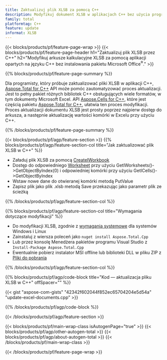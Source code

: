 ```yaml
---
title: Zaktualizuj plik XLSB za pomocą C++
description: Modyfikuj dokument XLSB w aplikacjach C++ bez użycia programu Microsoft Excel.
family: total
platformtag: C++
feature: update
informat: XLSB
---
```

{{< blocks/products/pf/feature-page-wrap >}}
{{< blocks/products/pf/feature-page-header h1="Zaktualizuj plik XLSB przez C++" h2="Modyfikuj arkusze kalkulacyjne XLSB za pomocą aplikacji opartych na języku C++ bez instalowania pakietu Microsoft Office<sup>&reg;</sup>." >}}

{{% blocks/products/pf/feature-page-summary %}}

Dla programisty, który próbuje zaktualizować pliki XLSB w aplikacji C++, [Aspose.Total for C++](https://products.aspose.com/total/cpp/) API może pomóc zautomatyzować proces aktualizacji. Jest to pełny pakiet różnych bibliotek C++ obsługujących wiele formatów, w tym dokumenty Microsoft Excel. API [Aspose.Cells for C++](https://products.aspose.com/cells/cpp/), które jest częścią pakietu [Aspose.Total for C++](https://products.aspose.com/total/cpp/), ułatwia ten proces modyfikacji. Proces aktualizacji dokumentu XLSB jest prosty poprzez najpierw dostęp do arkusza, a następnie aktualizację wartości komórki w Excelu przy użyciu C++.

{{% /blocks/products/pf/feature-page-summary %}}

{{< blocks/products/pf/agp/feature-section >}}
{{% blocks/products/pf/agp/feature-section-col title="Jak zaktualizować plik XLSB w C++" %}}

- Załaduj plik XLSB za pomocą [CreateIWorkbook](https://reference.aspose.com/cells/cpp/class/aspose.cells.factory#a93f7282b976d2a001d44198dedaceee8)
- Dostęp do odpowiedniego [Worksheet](https://reference.aspose.com/cells/cpp/class/aspose.cells.i_worksheet) przy użyciu GetIWorksheets()->GetObjectByIndex(0) i odpowiedniej komórki przy użyciu GetICells()->GetObjectByIndex
- Wstaw nowe dane do otwieranej komórki metodą PutValue
- Zapisz plik jako plik .xlsb metodą Save przekazując jako parametr plik ze ścieżką

{{% /blocks/products/pf/agp/feature-section-col %}}

{{% blocks/products/pf/agp/feature-section-col title="Wymagania dotyczące modyfikacji" %}}

- Do modyfikacji XLSB, zgodnie z [wymagania systemowe](https://docs.aspose.com/cells/cpp/system-requirements/) dla systemów Windows i Linux 
- Zainstaluj z wiersza poleceń jako ```nuget install Aspose.Total.Cpp```
- Lub przez konsolę Menedżera pakietów programu Visual Studio z ```Install-Package Aspose.Total.Cpp```
- Ewentualnie pobierz instalator MSI offline lub biblioteki DLL w pliku ZIP z [Pliki do pobrania](https://releases.aspose.com/cells/cpp)

{{% /blocks/products/pf/agp/feature-section-col %}}

{{% blocks/products/pf/agp/code-block title="Kod — aktualizacja pliku XLSB w C++" offSpacer="" %}}

{{< gist "aspose-com-gists" "42342f602044f852ec65704204e5d54a" "update-excel-documents.cpp" >}}

{{% /blocks/products/pf/agp/code-block %}}

{{< /blocks/products/pf/agp/feature-section >}}

{{< blocks/products/pf/main-wrap-class isAutogenPage="true" >}}
{{< blocks/products/pf/agp/other-autogen-total >}}
{{< blocks/products/pf/agp/about-autogen-total >}}
{{< /blocks/products/pf/main-wrap-class >}}

{{< /blocks/products/pf/feature-page-wrap >}}